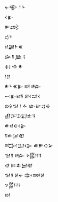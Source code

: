 <div class='block'>
<div class='line'>𒉡𒊌 𒁹 𒈨</div>
<div class='line'>𒌋𒉌</div>
<div class='line'>𒊓𒃶</div>
<div class='line'>𒌓𒈨</div>
<div class='line'>𒄑𒃡𒈨𒌍</div>
<div class='line'>𒇽𒀀𒆥𒋙</div>
<div class='line'>𒈬 𒈾 𒀭</div>
<div class='line'>𒁹𒆪</div>
<div class='line'>𒀭𒈨𒌍𒉌 𒊭 𒈗</div>
<div class='line'>𒁁𒉌𒅀 𒇻𒌋𒁺𒌋</div>
<div class='line'>𒋳𒈠 𒁹 𒅆 𒇽𒄿𒌓𒀪</div>
<div class='line'>𒌷𒂅𒊒𒍑𒉺𒀀</div>
<div class='line'>𒌑𒁀𒀪𒌋𒉌</div>
<div class='line'>𒀀𒉺𒅁𒊏</div>
<div class='line'>𒅋𒌨𒌋𒉌 𒌑𒊓𒄭𒅕</div>
<div class='line'>𒈠𒀀 𒈗 𒆳𒌵𒀀𒀀</div>
<div class='line'>𒋼 𒄿𒉺𒅁𒊏</div>
<div class='line'>𒈠𒀀 𒆪𒉡 𒇸𒇷𒆪</div>
<div class='line'>𒆳𒌵𒀀𒀀</div>
<div class='line'>𒊭</div>
</div>